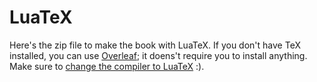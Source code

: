# LuaTeX

Here's the zip file to make the book with LuaTeX. If you don't have TeX installed, you can use <a href="https://overleaf.com">Overleaf</a>; it doens't require you to install anything. Make sure to <a href="https://www.overleaf.com/learn/how-to/Changing_compiler">change the compiler to LuaTeX</a> :).
